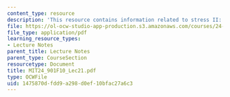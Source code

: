 ```yaml
---
content_type: resource
description: 'This resource contains information related to stress II: rhythm. '
file: https://ol-ocw-studio-app-production.s3.amazonaws.com/courses/24-901-language-and-its-structure-i-phonology-fall-2010/1475870dfdd9a298d0ef10bfac27a6c3_MIT24_901F10_Lec21.pdf
file_type: application/pdf
learning_resource_types:
- Lecture Notes
parent_title: Lecture Notes
parent_type: CourseSection
resourcetype: Document
title: MIT24_901F10_Lec21.pdf
type: OCWFile
uid: 1475870d-fdd9-a298-d0ef-10bfac27a6c3
---
```

